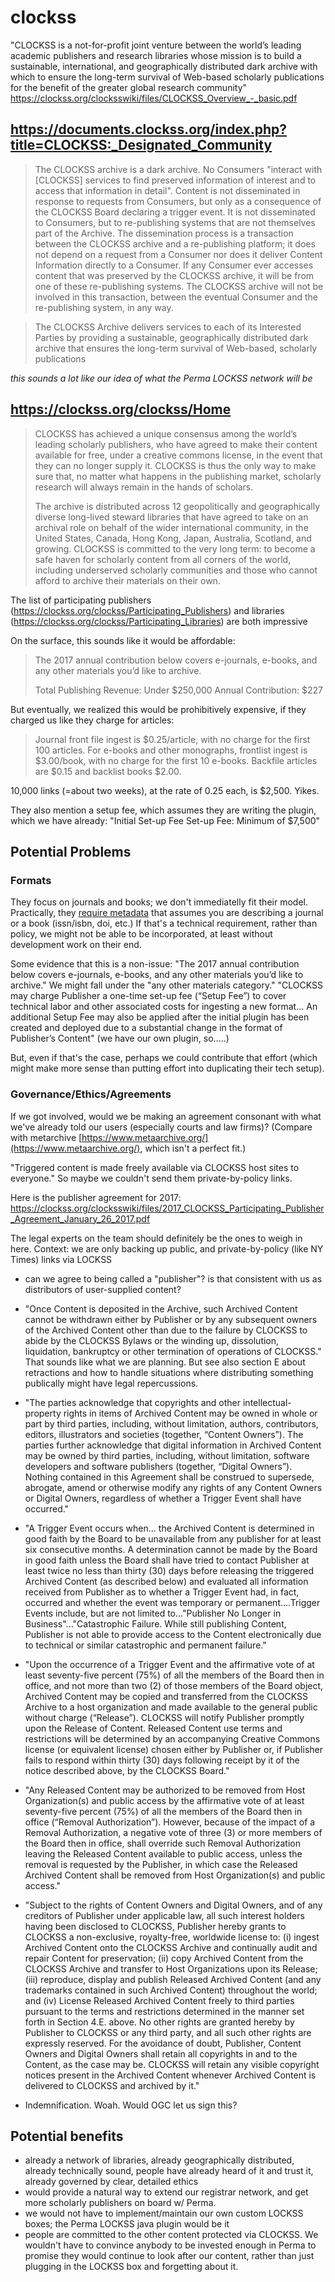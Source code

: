 clockss
=======

"CLOCKSS is a not-for-profit joint venture between the world’s leading academic publishers and research libraries whose mission is to build a sustainable, international, and geographically distributed dark archive with which to ensure the long-term survival of Web-based scholarly publications for the benefit of the greater global research community"
https://clockss.org/clocksswiki/files/CLOCKSS_Overview_-_basic.pdf

https://documents.clockss.org/index.php?title=CLOCKSS:_Designated_Community
---------------------------------------------------------------------------
>The CLOCKSS archive is a dark archive. No Consumers "interact with [CLOCKSS] services to find preserved information of interest and to access that information in detail". Content is not disseminated in response to requests from Consumers, but only as a consequence of the CLOCKSS Board declaring a trigger event. It is not disseminated to Consumers, but to re-publishing systems that are not themselves part of the Archive. The dissemination process is a transaction between the CLOCKSS archive and a re-publishing platform; it does not depend on a request from a Consumer nor does it deliver Content Information directly to a Consumer. If any Consumer ever accesses content that was preserved by the CLOCKSS archive, it will be from one of these re-publishing systems. The CLOCKSS archive will not be involved in this transaction, between the eventual Consumer and the re-publishing system, in any way.

>The CLOCKSS Archive delivers services to each of its Interested Parties by providing a sustainable, geographically distributed dark archive that ensures the long-term survival of Web-based, scholarly publications

_this sounds a lot like our idea of what the Perma LOCKSS network will be_

https://clockss.org/clockss/Home
---------------------------------
> CLOCKSS has achieved a unique consensus among the world’s leading scholarly publishers, who have agreed to make their content available for free, under a creative commons license, in the event that they can no longer supply it. CLOCKSS is thus the only way to make sure that, no matter what happens in the publishing market, scholarly research will always remain in the hands of scholars.
> 
> The archive is distributed across 12 geopolitically and geographically diverse long-lived steward libraries that have agreed to take on an archival role on behalf of the wider international community, in the United States, Canada, Hong Kong, Japan, Australia, Scotland, and growing. CLOCKSS is committed to the very long term: to become a safe haven for scholarly content from all corners of the world, including underserved scholarly communities and those who cannot afford to archive their materials on their own.

The list of participating publishers (https://clockss.org/clockss/Participating_Publishers) and libraries  (https://clockss.org/clockss/Participating_Libraries) are both impressive

On the surface, this sounds like it would be affordable:
> The 2017 annual contribution below covers e-journals, e-books, and any other materials you’d like to archive.
>
> Total Publishing Revenue: Under $250,000
> Annual Contribution: $227
>

But eventually, we realized this would be prohibitively expensive, if they charged us like they charge for articles:
> Journal front file ingest is $0.25/article, with no charge for the first 100 articles. For e-books and other monographs, frontlist ingest is $3.00/book, with no charge for the first 10 e-books. Backfile articles are $0.15 and backlist books $2.00.

10,000 links (=about two weeks), at the rate of 0.25 each, is $2,500. Yikes.

They also mention a setup fee, which  assumes they are writing the plugin, which we have already: "Initial Set-up Fee Set-up Fee: Minimum of $7,500"

Potential Problems
----------------------------------
### Formats
They focus on journals and books; we don't immediatelly fit their model. Practically, they [require metadata](https://clockss.org/clocksswiki/files/File_Transfer_Guidelines_-_CLOCKSS.pdf) that assumes you are describing a journal or a book (issn/isbn, doi, etc.) If that's a technical requirement, rather than policy, we might not be able to be incorporated, at least without development work on their end.

Some evidence that this is a non-issue: "The 2017 annual contribution below covers e-journals, e-books, and any other materials you’d like to archive." We might fall under the "any other materials category." "CLOCKSS may charge Publisher a one-time set-up fee (“Setup Fee”) to cover technical labor and other associated costs for ingesting a new format... An additional Setup Fee may also be applied after the initial plugin has been created and deployed due to a substantial change in the format of Publisher’s Content" (we have our own plugin, so.....)

But, even if that's the case, perhaps we could contribute that effort (which might make more sense than putting effort into duplicating their tech setup). 

### Governance/Ethics/Agreements
If we got involved, would we be making an agreement consonant with what we've already told our users (especially courts and law firms)? (Compare with metarchive [https://www.metaarchive.org/](https://www.metaarchive.org/), which isn't a perfect fit.)

"Triggered content is made freely available via CLOCKSS host sites to everyone." So maybe we couldn't send them private-by-policy links.

Here is the publisher agreement for 2017: https://clockss.org/clocksswiki/files/2017_CLOCKSS_Participating_Publisher_Agreement_January_26_2017.pdf

The legal experts on the team should definitely be the ones to weigh in here. Context: we are only backing up public, and private-by-policy (like NY Times) links via LOCKSS

-  can we agree to being called a "publisher"? is that consistent with us as distributors of user-supplied content?

- "Once Content is deposited in the Archive, such Archived Content cannot be withdrawn either by Publisher or by any subsequent owners of the Archived Content other than due to the failure by CLOCKSS to abide by the CLOCKSS Bylaws or the winding up, dissolution, liquidation, bankruptcy or other termination of operations of CLOCKSS." That sounds like what we are planning. But see also section E about retractions and how to handle situations where distributing something publically might have legal repercussions.

- "The parties acknowledge that copyrights and other intellectual-property rights in items of Archived Content may be owned in whole or part by third parties, including, without limitation, authors, contributors, editors, illustrators and societies (together, “Content Owners”). The parties further acknowledge that digital information in Archived Content may be owned by third parties, including, without limitation, software developers and software publishers (together, “Digital Owners”). Nothing contained in this Agreement shall be construed to supersede, abrogate, amend or otherwise modify any rights of any Content Owners or Digital Owners, regardless of whether a Trigger Event shall have occurred."

- "A Trigger Event occurs when... the Archived Content is determined in good faith by the Board to be unavailable from any publisher for at least six consecutive months. A determination cannot be made by the Board in good faith unless the Board shall have tried to contact Publisher at least twice no less than thirty (30) days before releasing the triggered Archived Content (as described below) and evaluated all information received from Publisher as to whether a Trigger Event had, in fact, occurred and whether the event was temporary or permanent....Trigger Events include, but are not limited to..."Publisher No Longer in Business"..."Catastrophic Failure. While still publishing Content, Publisher is not able to provide access to the Content electronically due to technical or similar catastrophic and permanent failure."

- "Upon the occurrence of a Trigger Event and the affirmative vote of at least seventy-five percent (75%) of all the members of the Board then in office, and not more than two (2) of those members of the Board object, Archived Content may be copied and transferred from the CLOCKSS Archive to a host organization and made available to the general public without charge (“Release”). CLOCKSS will notify Publisher promptly upon the Release of Content. Released Content use terms and restrictions will be determined by an accompanying Creative Commons license (or equivalent license) chosen either by Publisher or, if Publisher fails to respond within thirty (30) days following receipt by it of the notice described above, by the CLOCKSS Board."

- "Any Released Content may be authorized to be removed from Host Organization(s) and public access by the affirmative vote of at least seventy-five percent (75%) of all the members of the Board then in office (“Removal Authorization”). However, because of the impact of a Removal Authorization, a negative vote of three (3) or more members of the Board then in office, shall override such Removal Authorization leaving the Released Content available to public access, unless the removal is requested by the Publisher, in which case the Released Archived Content shall be removed from Host Organization(s) and public access." 

- "Subject to the rights of Content Owners and Digital Owners, and of any creditors of Publisher under applicable law, all such interest holders having been disclosed to CLOCKSS, Publisher hereby grants to CLOCKSS a non-exclusive, royalty-free, worldwide license to: (i) ingest Archived Content onto the CLOCKSS Archive and continually audit and repair Content for preservation; (ii) copy Archived Content from the CLOCKSS Archive and transfer to Host Organizations upon its Release; (iii) reproduce, display and publish Released Archived Content (and any trademarks contained in such Archived Content) throughout the world; and (iv) License Released Archived Content freely to third parties pursuant to the terms and restrictions determined in the manner set forth in Section 4.E. above. No other rights are granted hereby by Publisher to CLOCKSS or any third party, and all such other rights are expressly reserved. For the avoidance of doubt, Publisher, Content Owners and Digital Owners shall retain all copyrights in and to the Content, as the case may be. CLOCKSS will retain any visible copyright notices present in the Archived Content whenever Archived Content is delivered to CLOCKSS and archived by it."

- Indemnification. Woah. Would OGC let us sign this?

Potential benefits
------------------
- already a network of libraries, already geographically distributed, already technically sound, people have already heard of it and trust it, already governed by clear, detailed ethics
- would provide a natural way to extend our registrar network, and get more scholarly publishers on board w/ Perma.
- we would not have to implement/maintain our own custom LOCKSS boxes; the Perma LOCKSS java plugin would be it
- people are committed to the other content protected via CLOCKSS. We wouldn't have to convince anybody to be invested enough in Perma to promise they would continue to look after our content, rather than just plugging in the LOCKSS box and forgetting about it.
